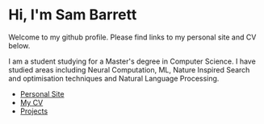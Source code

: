# Hi, I'm Sam Barrett


Welcome to my github profile. Please find links to my personal site and CV below.

I am a student studying for a Master's degree in Computer Science. I have studied areas including Neural Computation, ML, Nature Inspired Search and optimisation techniques and Natural Language Processing.


- [Personal Site](https://sam-barrett.codes)
- [My CV](https://sam-barrett.codes/pages/cv)
- [Projects](https://sam-barrett.codes/pages/projects)
